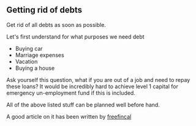 Getting rid of debts
--------------------

Get rid of all debts as soon as possible. 
  
  Let's first understand for what purposes we need debt
  
  - Buying car
  - Marriage expenses
  - Vacation
  - Buying a house
  
  Ask yourself this question, what if you are out of a job and need to repay these loans? It would be incredibly hard to achieve level 1 capital for emergency un-employment fund if this is included.
  
All of the above listed stuff can be planned well before hand. 

A good article on it has been written by [freefincal](https://freefincal.com/close-loans-live-debt-free/)
  
